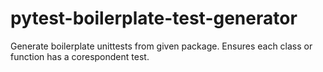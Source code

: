 # pytest-boilerplate-test-generator
Generate boilerplate unittests from given package. Ensures each class or function has a corespondent test. 
